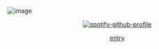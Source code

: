 ![image](https://github.com/user-attachments/assets/a69f33cd-eb47-457f-99fa-38e3aafec348)
<div id="header" align="center">

 [![spotify-github-profile](https://spotify-github-profile.kittinanx.com/api/view?uid=31titnsabuuzqvisjvzneqdutyra&cover_image=true&theme=novatorem&show_offline=false&background_color=121212&interchange=false&bar_color=53b14f&bar_color_cover=false)](https://github.com/kittinan/spotify-github-profile) 
 
<div id="header" align="center">

[entry](https://hallooangeredfisheh.carrd.co)


